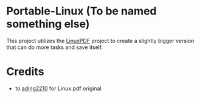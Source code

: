 # Portable-Linux (To be named something else)
This project utilizes the [LinuxPDF]("https://github.com/ading2210/linuxpdf") project to create a slightly bigger version
that can do more tasks and save itself.
# Credits
- to [ading2210]("https://github.com/ading2210/") for Linux.pdf original
